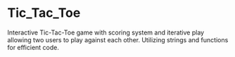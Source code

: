 # Tic_Tac_Toe
Interactive Tic-Tac-Toe game with scoring system and iterative play allowing two users to play against each other. Utilizing strings and functions for efficient code.
